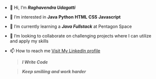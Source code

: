 - 👋 Hi, I’m ***_Raghavendra Udagatti_***
- 👀 I’m interested in **Java** **Python** **HTML** **CSS** **Javascript**
- 🌱 I’m currently learning a ***Java Fullstack*** at Pentagon Space
- 💞️ I’m looking to collaborate on challenging projects where I can utilize and apply my skills
- 📫 How to reach me [Visit My LinkedIn profile](https://www.linkedin.com/in/raghavendra-udagatti-3b3894215/ "Raghavendra Udagatti")
      
     >***_I Write Code_***

     >***_Keep smiliing and work harder_***

<!---
raghavendraU/raghavendra Udagatti is a ✨ special ✨ repository because its `README.md` (this file) appears on your GitHub profile.
You can click the Preview link to take a look at your changes.
--->
